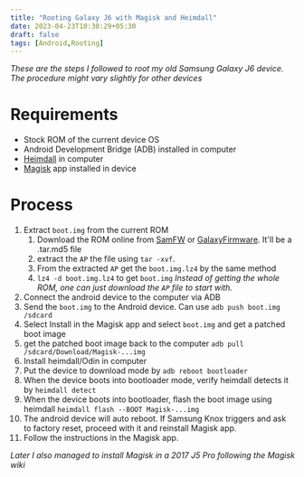 ```yaml
---
title: "Rooting Galaxy J6 with Magisk and Heimdall"
date: 2023-04-23T10:30:29+05:30
draft: false
tags: [Android,Rooting]
---
```

_These are the steps I followed to root my old Samsung Galaxy J6 device. The procedure might vary slightly for other devices_
# Requirements
- Stock ROM of the current device OS
- Android Development Bridge (ADB) installed in computer
- [Heimdall](https://github.com/Benjamin-Dobell/Heimdall) in computer
- [Magisk](https://github.com/topjohnwu/Magisk) app installed in device

# Process
1. Extract `boot.img` from the current ROM
	1. Download the ROM online from [SamFW](samfw.org) or [GalaxyFirmware](galaxyfirmware.com). It'll be a .tar.md5 file
	2. extract the `AP` the file using `tar -xvf`.
	3. From the extracted `AP` get the `boot.img.lz4` by the same method
	4. `lz4 -d boot.img.lz4` to get `boot.img`
	_Instead of getting the whole ROM, one can just download the `AP` file to start with._
2. Connect the android device to the computer via ADB
3. Send the `boot.img` to the Android device. Can use `adb push boot.img /sdcard`
4. Select Install in the Magisk app and select `boot.img` and get a patched boot image
5. get the patched boot image back to the computer `adb pull /sdcard/Download/Magisk-...img`
6. Install heimdall/Odin in computer
7. Put the device to download mode by `adb reboot bootloader`
8. When the device boots into bootloader mode, verify heimdall detects it by `heimdall detect`
9. When the device boots into bootloader, flash the boot image using heimdall `heimdall flash --BOOT Magisk-...img`
10. The android device will auto reboot. If Samsung Knox triggers and ask to factory reset, proceed with it and reinstall Magisk app.
11. Follow the instructions in the Magisk app.

_Later I also managed to install Magisk in a 2017 J5 Pro following the Magisk wiki_
